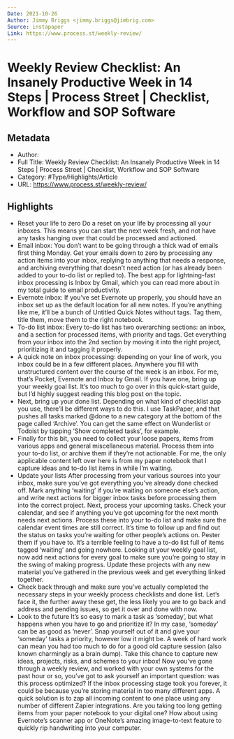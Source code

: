 ```yaml
---
Date: 2021-10-26
Author: Jimmy Briggs <jimmy.briggs@jimbrig.com>
Source: instapaper
Link: https://www.process.st/weekly-review/
---
```

# Weekly Review Checklist: An Insanely Productive Week in 14 Steps | Process Street | Checklist, Workflow and SOP Software

## Metadata
- Author: 
- Full Title: Weekly Review Checklist: An Insanely Productive Week in 14 Steps | Process Street | Checklist, Workflow and SOP Software
- Category: #Type/Highlights/Article
- URL: https://www.process.st/weekly-review/

## Highlights
- Reset your life to zero
  Do a reset on your life by processing all your inboxes. This means you can start the next week fresh, and not have any tasks hanging over that could be processed and actioned.
- Email inbox: You don’t want to be going through a thick wad of emails first thing Monday. Get your emails down to zero by processing any action items into your inbox, replying to anything that needs a response, and archiving everything that doesn’t need action (or has already been added to your to-do list or replied to). The best app for lightning-fast inbox processing is Inbox by Gmail, which you can read more about in my total guide to email productivity.
- Evernote inbox: If you’ve set Evernote up properly, you should have an inbox set up as the default location for all new notes. If you’re anything like me, it’ll be a bunch of Untitled Quick Notes without tags. Tag them, title them, move them to the right notebook.
- To-do list inbox: Every to-do list has two overarching sections: an inbox, and a section for processed items, with priority and tags. Get everything from your inbox into the 2nd section by moving it into the right project, prioritizing it and tagging it properly.
- A quick note on inbox processing: depending on your line of work, you inbox could be in a few different places. Anywhere you fill with unstructured content over the course of the week is an inbox. For me, that’s Pocket, Evernote and Inbox by Gmail.
  If you have one, bring up your weekly goal list. It’s too much to go over in this quick-start guide, but I’d highly suggest reading this blog post on the topic.
- Next, bring up your done list. Depending on what kind of checklist app you use, there’ll be different ways to do this. I use TaskPaper, and that pushes all tasks marked @done to a new category at the bottom of the page called ‘Archive’. You can get the same effect on Wunderlist or Todoist by tapping ‘Show completed tasks’, for example.
- Finally for this bit, you need to collect your loose papers, items from various apps and general miscellaneous material. Process them into your to-do list, or archive them if they’re not actionable. For me, the only applicable content left over here is from my paper notebook that I capture ideas and to-do list items in while I’m waiting.
- Update your lists
  After processing from your various sources into your inbox, make sure you’ve got everything you’ve already done checked off. Mark anything ‘waiting’ if you’re waiting on someone else’s action, and write next actions for bigger inbox tasks before processing them into the correct project.
  Next, process your upcoming tasks. Check your calendar, and see if anything you’ve got upcoming for the next month needs next actions. Process these into your to-do list and make sure the calendar event times are still correct.
  It’s time to follow up and find out the status on tasks you’re waiting for other people’s actions on. Pester them if you have to. It’s a terrible feeling to have a to-do list full of items tagged ‘waiting’ and going nowhere.
  Looking at your weekly goal list, now add next actions for every goal to make sure you’re going to stay in the swing of making progress. Update these projects with any new material you’ve gathered in the previous week and get everything linked together.
- Check back through and make sure you’ve actually completed the necessary steps in your weekly process checklists and done list. Let’s face it, the further away these get, the less likely you are to go back and address and pending issues, so get it over and done with now.
- Look to the future
  It’s so easy to mark a task as ‘someday’, but what happens when you have to go and prioritize it? In my case, ‘someday’ can be as good as ‘never’. Snap yourself out of it and give your ‘someday’ tasks a priority, however low it might be.
  A week of hard work can mean you had too much to do for a good old capture session (also known charmingly as a brain dump). Take this chance to capture new ideas, projects, risks, and schemes to your inbox!
  Now you’ve gone through a weekly review, and worked with your own systems for the past hour or so, you’ve got to ask yourself an important question: was this process optimized?
  If the inbox processing stage took you forever, it could be because you’re storing material in too many different apps. A quick solution is to zap all incoming content to one place using any number of different Zapier integrations.
  Are you taking too long getting items from your paper notebook to your digital one? How about using Evernote’s scanner app or OneNote’s amazing image-to-text feature to quickly rip handwriting into your computer.

